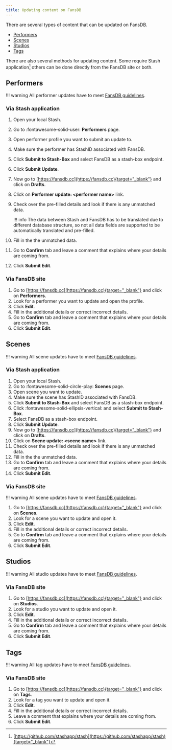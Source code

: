 ```yaml
---
title: Updating content on FansDB
---
```


There are several types of content that can be updated on FansDB. 

- [Performers](/guides/updating-content-on-fansdb/#performers)
- [Scenes](/guides/updating-content-on-fansdb/#scenes)
- [Studios](/guides/updating-content-on-fansdb/#studios)
- [Tags](/guides/updating-content-on-fansdb/#tags)

There are also several methods for updating content. Some require Stash application[^1] others can be done directly from the FansDB site or both.

## Performers

!!! warning
    All performer updates have to meet [FansDB guidelines](/guidelines).

### Via Stash application

1. Open your local Stash.
1. Go to :fontawesome-solid-user: **Performers** page.
1. Open performer profile you want to submit an update to. 
1. Make sure the performer has StashID associated with FansDB.
1. Click **Submit to Stash-Box** and select FansDB as a stash-box endpoint.
1. Click **Submit Update**.
1. Now go to [https://fansdb.cc](https://fansdb.cc){target="_blank"} and click on **Drafts**.
1. Click on **Performer update: <performer name\>** link.
1. Check over the pre-filled details and look if there is any unmatched data.

    !!! info
        The data between Stash and FansDB has to be translated due to different database structure, so not all data fields are supported to be automatically translated and pre-filled.

1. Fill in the the unmatched data.
1. Go to **Confirm** tab and leave a comment that explains where your details are coming from. 
1. Click **Submit Edit**.

### Via FansDB site

1. Go to [https://fansdb.cc](https://fansdb.cc){target="_blank"} and click on **Performers**.
1. Look for a performer you want to update and open the profile.
1. Click **Edit**.
1. Fill in the additional details or correct incorrect details.
1. Go to **Confirm** tab and leave a comment that explains where your details are coming from.
1. Click **Submit Edit**.

## Scenes

!!! warning
    All scene updates have to meet [FansDB guidelines](/guidelines).

### Via Stash application

1. Open your local Stash.
1. Go to :fontawesome-solid-circle-play: **Scenes** page.
1. Open scene you want to update. 
1. Make sure the scene has StashID associated with FansDB.
1. Click **Submit to Stash-Box** and select FansDB as a stash-box endpoint.
1. Click :fontawesome-solid-ellipsis-vertical: and select **Submit to Stash-Box**.
1. Select FansDB as a stash-box endpoint.
1. Click **Submit Update**.
1. Now go to [https://fansdb.cc](https://fansdb.cc){target="_blank"} and click on **Drafts**.
1. Click on **Scene update: <scene name\>** link.
1. Check over the pre-filled details and look if there is any unmatched data.
1. Fill in the the unmatched data.
1. Go to **Confirm** tab and leave a comment that explains where your details are coming from. 
1. Click **Submit Edit**.

### Via FansDB site

!!! warning
    All scene updates have to meet [FansDB guidelines](/guidelines).

1. Go to [https://fansdb.cc](https://fansdb.cc){target="_blank"} and click on **Scenes**.
1. Look for a scene you want to update and open it.
1. Click **Edit**.
1. Fill in the additional details or correct incorrect details.
1. Go to **Confirm** tab and leave a comment that explains where your details are coming from.
1. Click **Submit Edit**.

## Studios

!!! warning
    All studio updates have to meet [FansDB guidelines](/guidelines).

### Via FansDB site

1. Go to [https://fansdb.cc](https://fansdb.cc){target="_blank"} and click on **Studios**.
1. Look for a studio you want to update and open it.
1. Click **Edit**.
1. Fill in the additional details or correct incorrect details.
1. Go to **Confirm** tab and leave a comment that explains where your details are coming from.
1. Click **Submit Edit**.

## Tags

!!! warning
    All tag updates have to meet [FansDB guidelines](/guidelines).

### Via FansDB site

1. Go to [https://fansdb.cc](https://fansdb.cc){target="_blank"} and click on **Tags**.
1. Look for a tag you want to update and open it.
1. Click **Edit**.
1. Fill in the additional details or correct incorrect details.
1. Leave a comment that explains where your details are coming from.
1. Click **Submit Edit**.

[^1]: [https://github.com/stashapp/stash](https://github.com/stashapp/stash){target="_blank"}
